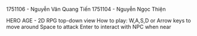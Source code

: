 1751106 - Nguyễn Văn Quang Tiến
1751104 - Nguyễn Ngọc Thiện

HERO AGE - 2D RPG top-down view
How to play:
W,A,S,D or Arrow keys to move around
Space to attack
Enter to interact with NPC when near
